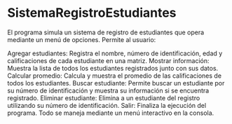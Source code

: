 # SistemaRegistroEstudiantes

El programa simula un sistema de registro de estudiantes que opera mediante un menú de opciones. Permite al usuario:

Agregar estudiantes: Registra el nombre, número de identificación, edad y calificaciones de cada estudiante en una matriz.
Mostrar información: Muestra la lista de todos los estudiantes registrados junto con sus datos.
Calcular promedio: Calcula y muestra el promedio de las calificaciones de todos los estudiantes.
Buscar estudiante: Permite buscar un estudiante por su número de identificación y muestra su información si se encuentra registrado.
Eliminar estudiante: Elimina a un estudiante del registro utilizando su número de identificación.
Salir: Finaliza la ejecución del programa.
Todo se maneja mediante un menú interactivo en la consola.
